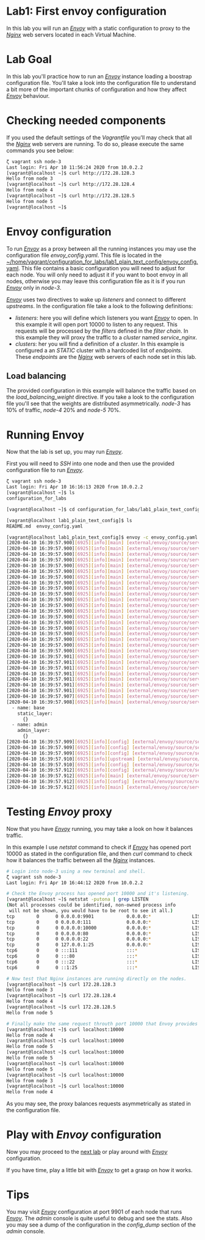 # Lab1: First envoy configuration

In this lab you will run an _[Envoy](https://www.envoyproxy.io/)_ with a static configuration to proxy to the _[Nginx](https://www.nginx.com/)_ web servers located in each Virtual Machine.

# Lab Goal

In this lab you'll practice how to run an _[Envoy](https://www.envoyproxy.io/)_ instance loading a boostrap configuration file.
You'll take a look into the configuration file to understand a bit more of the important chunks of configuration and how they affect _[Envoy](https://www.envoyproxy.io/)_ behaviour.

# Checking needed components

If you used the default settings of the _Vagrantfile_ you'll may check that all the _[Nginx](https://www.nginx.com/)_ web servers are running. To do so, please execute the same commands you see below:

```bash
ζ vagrant ssh node-3
Last login: Fri Apr 10 11:56:24 2020 from 10.0.2.2
[vagrant@localhost ~]$ curl http://172.28.128.3
Hello from node 3
[vagrant@localhost ~]$ curl http://172.28.128.4
Hello from node 4
[vagrant@localhost ~]$ curl http://172.28.128.5
Hello from node 5
[vagrant@localhost ~]$ 
```

# Envoy configuration

To run _[Envoy](https://www.envoyproxy.io/)_ as a proxy between all the running instances you may use the configuration file *envoy_config.yaml*. This file is located in the [~/home/vagrant/configuration_for_labs/lab1_plain_text_config/envoy_config.yaml](./lab1_plain_text_config/envoy_config.yaml).
This file contains a basic configuration you will need to adjust for each node. You will only need to adjust it if you want to boot envoy in all nodes, otherwise you may leave this configuration file as it is if you run _[Envoy](https://www.envoyproxy.io/)_ only in _node-3_.

_[Envoy](https://www.envoyproxy.io/)_ uses two directives to wake up _listeners_ and connect to different _upstreams_. In the configuration file take a look to the following definitions:

* _listeners_: here you will define which listeners you want _[Envoy](https://www.envoyproxy.io/)_ to open. In this example it will open port 10000 to listen to any request. This requests will be processed by the _filters_ defined in the _filter chain_. In this example they will proxy the traffic to a _cluster_ named *service_nginx*.
* _clusters_: her you will find a definition of a _cluster_. In this example is configured a an _STATIC_ cluster with a hardcoded list of _endpoints_. These _endpoints_ are the _[Nginx](https://www.nginx.com/)_ web servers of each node set in this lab.

## Load balancing

The provided configuration in this example will balance the traffic based on the *load_balancing_weight* directive. If you take a look to the configuration file you'll see that the weights are distributed asymmetrically. _node-3_ has 10% of traffic, _node-4_ 20% and _node-5_ 70%.

# Running Envoy

Now that the lab is set up, you may run _[Envoy](https://www.envoyproxy.io/)_.

First you will need to _SSH_ into one node and then use the provided configuration file to run _[Envoy](https://www.envoyproxy.io/)_.

```bash
ζ vagrant ssh node-3
Last login: Fri Apr 10 16:16:13 2020 from 10.0.2.2
[vagrant@localhost ~]$ ls
configuration_for_labs

[vagrant@localhost ~]$ cd configuration_for_labs/lab1_plain_text_config/

[vagrant@localhost lab1_plain_text_config]$ ls
README.md  envoy_config.yaml

[vagrant@localhost lab1_plain_text_config]$ envoy -c envoy_config.yaml 
[2020-04-10 16:39:57.900][6925][info][main] [external/envoy/source/server/server.cc:255] initializing epoch 0 (hot restart version=11.104)
[2020-04-10 16:39:57.900][6925][info][main] [external/envoy/source/server/server.cc:257] statically linked extensions:
[2020-04-10 16:39:57.900][6925][info][main] [external/envoy/source/server/server.cc:259]   envoy.clusters: envoy.cluster.eds, envoy.cluster.logical_dns, envoy.cluster.original_dst, envoy.cluster.static, envoy.cluster.strict_dns, envoy.clusters.aggregate, envoy.clusters.dynamic_forward_proxy, envoy.clusters.redis
[2020-04-10 16:39:57.900][6925][info][main] [external/envoy/source/server/server.cc:259]   envoy.tracers: envoy.dynamic.ot, envoy.lightstep, envoy.tracers.datadog, envoy.tracers.dynamic_ot, envoy.tracers.lightstep, envoy.tracers.opencensus, envoy.tracers.xray, envoy.tracers.zipkin, envoy.zipkin
[2020-04-10 16:39:57.900][6925][info][main] [external/envoy/source/server/server.cc:259]   envoy.filters.network: envoy.client_ssl_auth, envoy.echo, envoy.ext_authz, envoy.filters.network.client_ssl_auth, envoy.filters.network.direct_response, envoy.filters.network.dubbo_proxy, envoy.filters.network.echo, envoy.filters.network.ext_authz, envoy.filters.network.http_connection_manager, envoy.filters.network.kafka_broker, envoy.filters.network.local_ratelimit, envoy.filters.network.mongo_proxy, envoy.filters.network.mysql_proxy, envoy.filters.network.ratelimit, envoy.filters.network.rbac, envoy.filters.network.redis_proxy, envoy.filters.network.sni_cluster, envoy.filters.network.tcp_proxy, envoy.filters.network.thrift_proxy, envoy.filters.network.zookeeper_proxy, envoy.http_connection_manager, envoy.mongo_proxy, envoy.ratelimit, envoy.redis_proxy, envoy.tcp_proxy
[2020-04-10 16:39:57.900][6925][info][main] [external/envoy/source/server/server.cc:259]   envoy.resolvers: envoy.ip
[2020-04-10 16:39:57.900][6925][info][main] [external/envoy/source/server/server.cc:259]   envoy.filters.http: envoy.buffer, envoy.cors, envoy.csrf, envoy.ext_authz, envoy.fault, envoy.filters.http.adaptive_concurrency, envoy.filters.http.aws_lambda, envoy.filters.http.aws_request_signing, envoy.filters.http.buffer, envoy.filters.http.cache, envoy.filters.http.cors, envoy.filters.http.csrf, envoy.filters.http.dynamic_forward_proxy, envoy.filters.http.dynamo, envoy.filters.http.ext_authz, envoy.filters.http.fault, envoy.filters.http.grpc_http1_bridge, envoy.filters.http.grpc_http1_reverse_bridge, envoy.filters.http.grpc_json_transcoder, envoy.filters.http.grpc_stats, envoy.filters.http.grpc_web, envoy.filters.http.gzip, envoy.filters.http.header_to_metadata, envoy.filters.http.health_check, envoy.filters.http.ip_tagging, envoy.filters.http.jwt_authn, envoy.filters.http.lua, envoy.filters.http.on_demand, envoy.filters.http.original_src, envoy.filters.http.ratelimit, envoy.filters.http.rbac, envoy.filters.http.router, envoy.filters.http.squash, envoy.filters.http.tap, envoy.grpc_http1_bridge, envoy.grpc_json_transcoder, envoy.grpc_web, envoy.gzip, envoy.health_check, envoy.http_dynamo_filter, envoy.ip_tagging, envoy.lua, envoy.rate_limit, envoy.router, envoy.squash
[2020-04-10 16:39:57.900][6925][info][main] [external/envoy/source/server/server.cc:259]   envoy.retry_host_predicates: envoy.retry_host_predicates.omit_canary_hosts, envoy.retry_host_predicates.omit_host_metadata, envoy.retry_host_predicates.previous_hosts
[2020-04-10 16:39:57.900][6925][info][main] [external/envoy/source/server/server.cc:259]   http_cache_factory: envoy.extensions.http.cache.simple
[2020-04-10 16:39:57.900][6925][info][main] [external/envoy/source/server/server.cc:259]   envoy.udp_listeners: raw_udp_listener
[2020-04-10 16:39:57.900][6925][info][main] [external/envoy/source/server/server.cc:259]   envoy.dubbo_proxy.route_matchers: default
[2020-04-10 16:39:57.900][6925][info][main] [external/envoy/source/server/server.cc:259]   envoy.health_checkers: envoy.health_checkers.redis
[2020-04-10 16:39:57.900][6925][info][main] [external/envoy/source/server/server.cc:259]   envoy.transport_sockets.upstream: envoy.transport_sockets.alts, envoy.transport_sockets.raw_buffer, envoy.transport_sockets.tap, envoy.transport_sockets.tls, raw_buffer, tls
[2020-04-10 16:39:57.900][6925][info][main] [external/envoy/source/server/server.cc:259]   envoy.grpc_credentials: envoy.grpc_credentials.aws_iam, envoy.grpc_credentials.default, envoy.grpc_credentials.file_based_metadata
[2020-04-10 16:39:57.900][6925][info][main] [external/envoy/source/server/server.cc:259]   envoy.filters.listener: envoy.filters.listener.http_inspector, envoy.filters.listener.original_dst, envoy.filters.listener.original_src, envoy.filters.listener.proxy_protocol, envoy.filters.listener.tls_inspector, envoy.listener.http_inspector, envoy.listener.original_dst, envoy.listener.original_src, envoy.listener.proxy_protocol, envoy.listener.tls_inspector
[2020-04-10 16:39:57.900][6925][info][main] [external/envoy/source/server/server.cc:259]   envoy.thrift_proxy.transports: auto, framed, header, unframed
[2020-04-10 16:39:57.900][6925][info][main] [external/envoy/source/server/server.cc:259]   envoy.thrift_proxy.protocols: auto, binary, binary/non-strict, compact, twitter
[2020-04-10 16:39:57.900][6925][info][main] [external/envoy/source/server/server.cc:259]   envoy.retry_priorities: envoy.retry_priorities.previous_priorities
[2020-04-10 16:39:57.900][6925][info][main] [external/envoy/source/server/server.cc:259]   envoy.dubbo_proxy.serializers: dubbo.hessian2
[2020-04-10 16:39:57.900][6925][info][main] [external/envoy/source/server/server.cc:259]   envoy.transport_sockets.downstream: envoy.transport_sockets.alts, envoy.transport_sockets.raw_buffer, envoy.transport_sockets.tap, envoy.transport_sockets.tls, raw_buffer, tls
[2020-04-10 16:39:57.901][6925][info][main] [external/envoy/source/server/server.cc:259]   envoy.dubbo_proxy.protocols: dubbo
[2020-04-10 16:39:57.901][6925][info][main] [external/envoy/source/server/server.cc:259]   envoy.access_loggers: envoy.access_loggers.file, envoy.access_loggers.http_grpc, envoy.access_loggers.tcp_grpc, envoy.file_access_log, envoy.http_grpc_access_log, envoy.tcp_grpc_access_log
[2020-04-10 16:39:57.901][6925][info][main] [external/envoy/source/server/server.cc:259]   envoy.filters.udp_listener: envoy.filters.udp.dns_filter, envoy.filters.udp_listener.udp_proxy
[2020-04-10 16:39:57.901][6925][info][main] [external/envoy/source/server/server.cc:259]   envoy.resource_monitors: envoy.resource_monitors.fixed_heap, envoy.resource_monitors.injected_resource
[2020-04-10 16:39:57.901][6925][info][main] [external/envoy/source/server/server.cc:259]   envoy.dubbo_proxy.filters: envoy.filters.dubbo.router
[2020-04-10 16:39:57.901][6925][info][main] [external/envoy/source/server/server.cc:259]   envoy.thrift_proxy.filters: envoy.filters.thrift.rate_limit, envoy.filters.thrift.router
[2020-04-10 16:39:57.901][6925][info][main] [external/envoy/source/server/server.cc:259]   envoy.stats_sinks: envoy.dog_statsd, envoy.metrics_service, envoy.stat_sinks.dog_statsd, envoy.stat_sinks.hystrix, envoy.stat_sinks.metrics_service, envoy.stat_sinks.statsd, envoy.statsd
[2020-04-10 16:39:57.907][6925][info][main] [external/envoy/source/server/server.cc:340] admin address: 0.0.0.0:9901
[2020-04-10 16:39:57.908][6925][info][main] [external/envoy/source/server/server.cc:459] runtime: layers:
  - name: base
    static_layer:
      {}
  - name: admin
    admin_layer:
      {}
[2020-04-10 16:39:57.909][6925][info][config] [external/envoy/source/server/configuration_impl.cc:103] loading tracing configuration
[2020-04-10 16:39:57.909][6925][info][config] [external/envoy/source/server/configuration_impl.cc:69] loading 0 static secret(s)
[2020-04-10 16:39:57.909][6925][info][config] [external/envoy/source/server/configuration_impl.cc:75] loading 1 cluster(s)
[2020-04-10 16:39:57.910][6925][info][upstream] [external/envoy/source/common/upstream/cluster_manager_impl.cc:171] cm init: all clusters initialized
[2020-04-10 16:39:57.910][6925][info][config] [external/envoy/source/server/configuration_impl.cc:79] loading 1 listener(s)
[2020-04-10 16:39:57.912][6925][info][config] [external/envoy/source/server/configuration_impl.cc:129] loading stats sink configuration
[2020-04-10 16:39:57.912][6925][info][main] [external/envoy/source/server/server.cc:533] all clusters initialized. initializing init manager
[2020-04-10 16:39:57.912][6925][info][config] [external/envoy/source/server/listener_manager_impl.cc:725] all dependencies initialized. starting workers
[2020-04-10 16:39:57.912][6925][info][main] [external/envoy/source/server/server.cc:554] starting main dispatch loop
```

# Testing _Envoy_ proxy

Now that you have _[Envoy](https://www.envoyproxy.io/)_ running, you may take a look on how it balances traffic.

In this example I use _netstat_ command to check if _[Envoy](https://www.envoyproxy.io/)_ has opened port 10000 as stated in the configuration file, and then _curl_ command to check how it balances the traffic between all the _[Nginx](https://www.nginx.com/)_ instances.

```bash
# Login into node-3 using a new terminal and shell.
ζ vagrant ssh node-3
Last login: Fri Apr 10 16:44:12 2020 from 10.0.2.2

# Check the Envoy process has opened port 10000 and it's listening.
[vagrant@localhost ~]$ netstat -putona | grep LISTEN
(Not all processes could be identified, non-owned process info
 will not be shown, you would have to be root to see it all.)
tcp        0      0 0.0.0.0:9901            0.0.0.0:*               LISTEN      5000/envoy           off (0.00/0/0)
tcp        0      0 0.0.0.0:111             0.0.0.0:*               LISTEN      -                    off (0.00/0/0)
tcp        0      0 0.0.0.0:10000           0.0.0.0:*               LISTEN      5000/envoy           off (0.00/0/0)
tcp        0      0 0.0.0.0:80              0.0.0.0:*               LISTEN      -                    off (0.00/0/0)
tcp        0      0 0.0.0.0:22              0.0.0.0:*               LISTEN      -                    off (0.00/0/0)
tcp        0      0 127.0.0.1:25            0.0.0.0:*               LISTEN      -                    off (0.00/0/0)
tcp6       0      0 :::111                  :::*                    LISTEN      -                    off (0.00/0/0)
tcp6       0      0 :::80                   :::*                    LISTEN      -                    off (0.00/0/0)
tcp6       0      0 :::22                   :::*                    LISTEN      -                    off (0.00/0/0)
tcp6       0      0 ::1:25                  :::*                    LISTEN      -                    off (0.00/0/0)

# Now test that Nginx instances are running directly on the nodes.
[vagrant@localhost ~]$ curl 172.28.128.3
Hello from node 3
[vagrant@localhost ~]$ curl 172.28.128.4
Hello from node 4
[vagrant@localhost ~]$ curl 172.28.128.5
Hello from node 5

# Finally make the same request throuth port 10000 that Envoy provides as a proxy to all the nodes balancing the traffic between them.
[vagrant@localhost ~]$ curl localhost:10000
Hello from node 4
[vagrant@localhost ~]$ curl localhost:10000
Hello from node 5
[vagrant@localhost ~]$ curl localhost:10000
Hello from node 5
[vagrant@localhost ~]$ curl localhost:10000
Hello from node 5
[vagrant@localhost ~]$ curl localhost:10000
Hello from node 3
[vagrant@localhost ~]$ curl localhost:10000
Hello from node 4
```

As you may see, the proxy balances requests asymmetrically as stated in the configuration file.

# Play with _Envoy_ configuration

Now you may proceed to the [next lab](../lab2_integrating_consul_and_envoy) or play around with _[Envoy](https://www.envoyproxy.io/)_ configuration.

If you have time, play a little bit with _[Envoy](https://www.envoyproxy.io/)_ to get a grasp on how it works.

# Tips

You may visit _[Envoy](https://www.envoyproxy.io/)_ configuration at port 9901 of each node that runs _[Envoy](https://www.envoyproxy.io/)_.
The _admin_ console is quite useful to debug and see the stats. Also you may see a dump of the configuration in the *config_dump* section of the _admin_ console.
